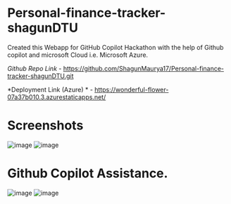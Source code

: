 # Personal-finance-tracker-shagunDTU

Created this Webapp for GitHub Copilot Hackathon with the help of Github copilot and microsoft Cloud i.e. Microsoft Azure.

*Github Repo Link* - https://github.com/ShagunMaurya17/Personal-finance-tracker-shagunDTU.git



*Deployment Link (Azure) * - https://wonderful-flower-07a37b010.3.azurestaticapps.net/


#  Screenshots
![image](https://github.com/ShagunMaurya17/Personal-finance-tracker-shagunDTU/assets/81588122/45b663ce-cc34-4997-8df7-2d6828d6931e)
![image](https://github.com/ShagunMaurya17/Personal-finance-tracker-shagunDTU/assets/81588122/5b2fd916-c3ce-46ad-be99-0e4306e72d85)


# Github Copilot Assistance.

![image](https://github.com/ShagunMaurya17/Personal-finance-tracker-shagunDTU/assets/81588122/fa603d7d-7c8a-4350-86d9-74753b6d4ca6)
![image](https://github.com/ShagunMaurya17/Personal-finance-tracker-shagunDTU/assets/81588122/15e7de25-d042-414d-952d-1391f49ebc78)

